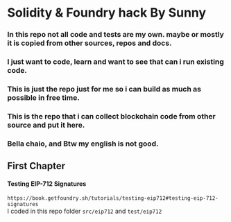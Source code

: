 # Solidity & Foundry hack By Sunny   
### In this repo not all code and tests are my own. maybe or mostly it is copied from other sources, repos and docs.  
### I just want to code, learn and want to see that can i run existing code.  
### This is just the repo just for me so i can build as much as possible in free time.
### This is the repo that i can collect blockchain code from other source and put it here.  
### Bella chaio, and Btw my english is not good.


## First Chapter  
#### Testing EIP-712 Signatures  
```https://book.getfoundry.sh/tutorials/testing-eip712#testing-eip-712-signatures```  
I coded in this repo folder `src/eip712` and `test/eip712`